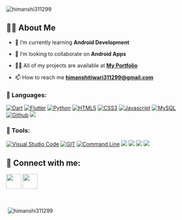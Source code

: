 <p align="left"> <img src="https://komarev.com/ghpvc/?username=himanshi311299&label=Profile%20views&color=0e75b6&style=flat" alt="himanshi311299" /> </p>

## 🙋‍♂️ About Me

- 🌱 I’m currently learning **Android Development**

- 👯 I’m looking to collaborate on **Android Apps**

- 👨‍💻 All of my projects are available at **[My Portfolio](https://himanshitiwari.wixsite.com/folio)**

- 📫 How to reach me **himanshitiwari311299@gmail.com**

<!---
himanshi311299/himanshi311299 is a ✨ special ✨ repository because its `README.md` (this file) appears on your GitHub profile.
You can click the Preview link to take a look at your changes.
--->

### 🚀 Languages:

[![Dart](https://img.icons8.com/color/50/000000/dart.png)](Dart)
[![Flutter](https://img.icons8.com/color/48/000000/flutter.png)](Flutter)
[![Python](https://img.icons8.com/color/48/000000/python--v1.png)](#)
[![HTML5](https://img.icons8.com/color/48/000000/html-5.png)](#)
[![CSS3](https://img.icons8.com/color/48/000000/css3.png)](CSS3)
[![Javascript](https://img.icons8.com/color/50/000000/javascript--v2.png)](#)
[![MySQL](https://img.icons8.com/fluent/50/000000/mysql-logo.png)](#)
[![Github](https://img.icons8.com/color/50/000000/github--v1.png)](#)
<img src="https://img.icons8.com/cute-clipart/64/000000/android.png"/>

### 🚀 Tools:
[![Visual Studio Code](https://img.icons8.com/fluent/50/000000/visual-studio-code-2019.png)](#)
[![GIT](https://img.icons8.com/color/50/000000/git.png)](#)
[![Command Line](https://img.icons8.com/color/50/000000/run-command.png)](#)
<img src="https://img.icons8.com/color/48/000000/adobe-illustrator--v2.png"/>
<img src="https://img.icons8.com/color/48/000000/adobe-photoshop--v1.png"/>
<img src="https://img.icons8.com/color/48/000000/google-firebase-console.png"/>
<img src="https://img.icons8.com/color/48/000000/bootstrap.png"/>
<br />

## 📱 Connect with me:

<p align="left">

<a href = "https://www.linkedin.com/in/himanshi-tiwari-240383194" target="_blank"><img src="https://cdn-icons.flaticon.com/png/512/3256/premium/3256016.png?token=exp=1634999991~hmac=c441613329824d71bd07e4b01656f8e1" width="40px"/></a>
<a href = "https://instagram.com/himanshi3112_"><img src="https://cdn-icons-png.flaticon.com/512/1384/1384063.png" width="40px"/></a>

</p>
<br/>

<!-- <p><img align="left" src="https://github-readme-stats.vercel.app/api/top-langs?username=himanshi311299&show_icons=true&theme=cobalt&locale=en&layout=compact" alt="himanshi311299" /></p> -->

<p>&nbsp;<img align="center" src="https://github-readme-stats.vercel.app/api?username=himanshi311299&show_icons=true&locale=en" alt="himanshi311299" /></p>
